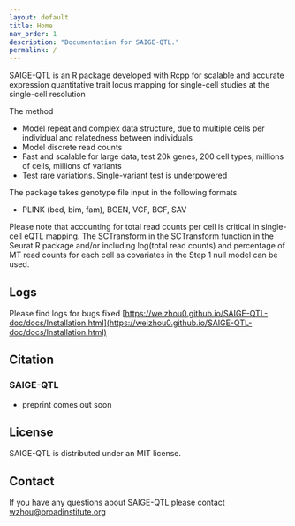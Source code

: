 ```yaml
---
layout: default
title: Home
nav_order: 1
description: "Documentation for SAIGE-QTL."
permalink: /
---
```



SAIGE-QTL is an R package developed with Rcpp for scalable and accurate expression quantitative trait locus mapping for single-cell studies at the single-cell resolution

The method
- Model repeat and complex data structure, due to multiple cells per individual and relatedness between individuals
- Model discrete read counts
- Fast and scalable for large data, test 20k genes, 200 cell types, millions of cells, millions of variants
- Test rare variations. Single-variant test is underpowered


The package takes genotype file input in the following formats
- PLINK (bed, bim, fam), BGEN, VCF, BCF, SAV

Please note that accounting for total read counts per cell is critical in single-cell eQTL mapping. The SCTransform in the SCTransform function in the Seurat R package and/or including log(total read counts) and percentage of MT read counts for each cell as covariates in the Step 1 null model can be used.  


## Logs 

Please find logs for bugs fixed
[https://weizhou0.github.io/SAIGE-QTL-doc/docs/Installation.html](https://weizhou0.github.io/SAIGE-QTL-doc/docs/Installation.html)


## Citation

### SAIGE-QTL
- preprint comes out soon

## License
SAIGE-QTL is distributed under an MIT license.


## Contact
If you have any questions about SAIGE-QTL please contact
wzhou@broadinstitute.org
